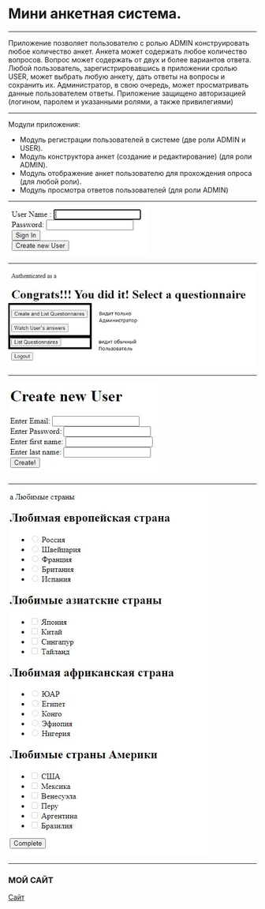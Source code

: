 # Мини анкетная система.
***
Приложение позволяет пользователю с ролью ADMIN  конструировать   любое   количество   анкет.   Анкета   может   содержать   любое количество вопросов. Вопрос может содержать от  двух и более вариантов ответа. Любой пользователь, зарегистрировавшись в приложении сролью  USER,   может   выбрать   любую   анкету,   дать   ответы   на   вопросы   и   сохранить   их. Администратор,   в   свою   очередь,   может   просматривать   данные   пользователем   ответы. Приложение защищено авторизацией (логином, паролем и указанными ролями, а также привилегиями)
***
Модули приложения: 
* Модуль регистрации пользователей в системе (две роли ADMIN и USER).
* Модуль конструктора анкет (создание и редактирование) (для роли ADMIN).
* Модуль отображение анкет пользователю для прохождения опроса (для любой роли).
* Модуль просмотра ответов пользователей (для роли ADMIN)
 ***
![one](one.JPG)
***
![two](two.JPG)
***
![three](three.JPG)
***
![four](four.JPG)
***
### МОЙ САЙТ
[Сайт](https://vilsurmurtazin.wixsite.com/index)
